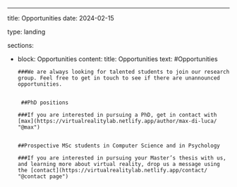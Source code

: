 ---
title: Opportunities
date: 2024-02-15

type: landing


sections:
  - block: Opportunities
    content:
      title: Opportunities
      text: 
        #Opportunities
        
        ###We are always looking for talented students to join our research group. Feel free to get in touch to see if there are unannounced opportunities.
        
        
         ##PhD positions

        ###If you are interested in pursuing a PhD, get in contact with [max](https://virtualrealitylab.netlify.app/author/max-di-luca/ "@max")
        
        
        ##Prospective MSc students in Computer Science and in Psychology

        ###If you are interested in pursuing your Master’s thesis with us, and learning more about virtual reality, drop us a message using the [contact](https://virtualrealitylab.netlify.app/contact/ "@contact page")
        

